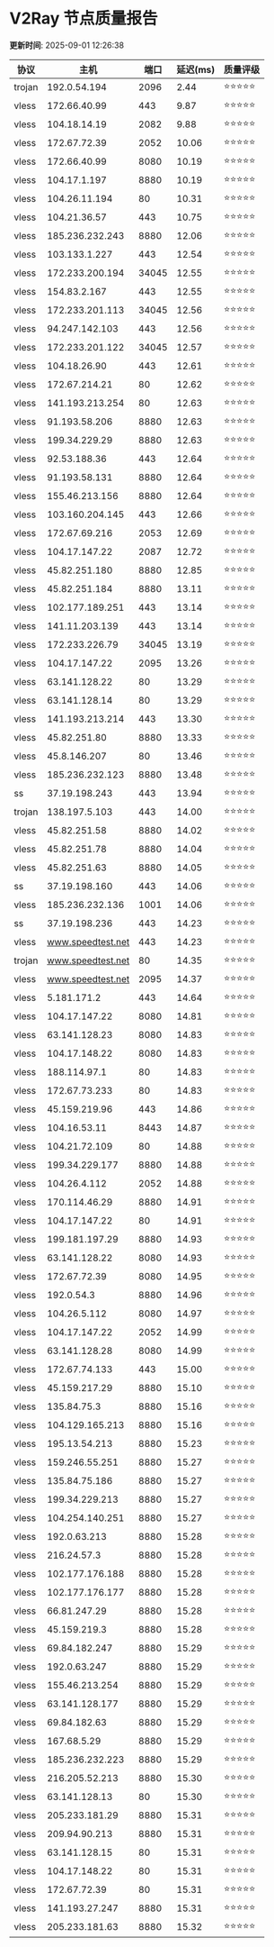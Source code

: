 # V2Ray 节点质量报告

**更新时间**: 2025-09-01 12:26:38

| 协议 | 主机 | 端口 | 延迟(ms) | 质量评级 |
|------|------|------|----------|----------|
| trojan | 192.0.54.194 | 2096 | 2.44 | ⭐️⭐️⭐️⭐️⭐️ |
| vless | 172.66.40.99 | 443 | 9.87 | ⭐️⭐️⭐️⭐️⭐️ |
| vless | 104.18.14.19 | 2082 | 9.88 | ⭐️⭐️⭐️⭐️⭐️ |
| vless | 172.67.72.39 | 2052 | 10.06 | ⭐️⭐️⭐️⭐️⭐️ |
| vless | 172.66.40.99 | 8080 | 10.19 | ⭐️⭐️⭐️⭐️⭐️ |
| vless | 104.17.1.197 | 8880 | 10.19 | ⭐️⭐️⭐️⭐️⭐️ |
| vless | 104.26.11.194 | 80 | 10.31 | ⭐️⭐️⭐️⭐️⭐️ |
| vless | 104.21.36.57 | 443 | 10.75 | ⭐️⭐️⭐️⭐️⭐️ |
| vless | 185.236.232.243 | 8880 | 12.06 | ⭐️⭐️⭐️⭐️⭐️ |
| vless | 103.133.1.227 | 443 | 12.54 | ⭐️⭐️⭐️⭐️⭐️ |
| vless | 172.233.200.194 | 34045 | 12.55 | ⭐️⭐️⭐️⭐️⭐️ |
| vless | 154.83.2.167 | 443 | 12.55 | ⭐️⭐️⭐️⭐️⭐️ |
| vless | 172.233.201.113 | 34045 | 12.56 | ⭐️⭐️⭐️⭐️⭐️ |
| vless | 94.247.142.103 | 443 | 12.56 | ⭐️⭐️⭐️⭐️⭐️ |
| vless | 172.233.201.122 | 34045 | 12.57 | ⭐️⭐️⭐️⭐️⭐️ |
| vless | 104.18.26.90 | 443 | 12.61 | ⭐️⭐️⭐️⭐️⭐️ |
| vless | 172.67.214.21 | 80 | 12.62 | ⭐️⭐️⭐️⭐️⭐️ |
| vless | 141.193.213.254 | 80 | 12.63 | ⭐️⭐️⭐️⭐️⭐️ |
| vless | 91.193.58.206 | 8880 | 12.63 | ⭐️⭐️⭐️⭐️⭐️ |
| vless | 199.34.229.29 | 8880 | 12.63 | ⭐️⭐️⭐️⭐️⭐️ |
| vless | 92.53.188.36 | 443 | 12.64 | ⭐️⭐️⭐️⭐️⭐️ |
| vless | 91.193.58.131 | 8880 | 12.64 | ⭐️⭐️⭐️⭐️⭐️ |
| vless | 155.46.213.156 | 8880 | 12.64 | ⭐️⭐️⭐️⭐️⭐️ |
| vless | 103.160.204.145 | 443 | 12.66 | ⭐️⭐️⭐️⭐️⭐️ |
| vless | 172.67.69.216 | 2053 | 12.69 | ⭐️⭐️⭐️⭐️⭐️ |
| vless | 104.17.147.22 | 2087 | 12.72 | ⭐️⭐️⭐️⭐️⭐️ |
| vless | 45.82.251.180 | 8880 | 12.85 | ⭐️⭐️⭐️⭐️⭐️ |
| vless | 45.82.251.184 | 8880 | 13.11 | ⭐️⭐️⭐️⭐️⭐️ |
| vless | 102.177.189.251 | 443 | 13.14 | ⭐️⭐️⭐️⭐️⭐️ |
| vless | 141.11.203.139 | 443 | 13.14 | ⭐️⭐️⭐️⭐️⭐️ |
| vless | 172.233.226.79 | 34045 | 13.19 | ⭐️⭐️⭐️⭐️⭐️ |
| vless | 104.17.147.22 | 2095 | 13.26 | ⭐️⭐️⭐️⭐️⭐️ |
| vless | 63.141.128.22 | 80 | 13.29 | ⭐️⭐️⭐️⭐️⭐️ |
| vless | 63.141.128.14 | 80 | 13.29 | ⭐️⭐️⭐️⭐️⭐️ |
| vless | 141.193.213.214 | 443 | 13.30 | ⭐️⭐️⭐️⭐️⭐️ |
| vless | 45.82.251.80 | 8880 | 13.33 | ⭐️⭐️⭐️⭐️⭐️ |
| vless | 45.8.146.207 | 80 | 13.46 | ⭐️⭐️⭐️⭐️⭐️ |
| vless | 185.236.232.123 | 8880 | 13.48 | ⭐️⭐️⭐️⭐️⭐️ |
| ss | 37.19.198.243 | 443 | 13.94 | ⭐️⭐️⭐️⭐️⭐️ |
| trojan | 138.197.5.103 | 443 | 14.00 | ⭐️⭐️⭐️⭐️⭐️ |
| vless | 45.82.251.58 | 8880 | 14.02 | ⭐️⭐️⭐️⭐️⭐️ |
| vless | 45.82.251.78 | 8880 | 14.04 | ⭐️⭐️⭐️⭐️⭐️ |
| vless | 45.82.251.63 | 8880 | 14.05 | ⭐️⭐️⭐️⭐️⭐️ |
| ss | 37.19.198.160 | 443 | 14.06 | ⭐️⭐️⭐️⭐️⭐️ |
| vless | 185.236.232.136 | 1001 | 14.06 | ⭐️⭐️⭐️⭐️⭐️ |
| ss | 37.19.198.236 | 443 | 14.23 | ⭐️⭐️⭐️⭐️⭐️ |
| vless | www.speedtest.net | 443 | 14.23 | ⭐️⭐️⭐️⭐️⭐️ |
| trojan | www.speedtest.net | 80 | 14.35 | ⭐️⭐️⭐️⭐️⭐️ |
| vless | www.speedtest.net | 2095 | 14.37 | ⭐️⭐️⭐️⭐️⭐️ |
| vless | 5.181.171.2 | 443 | 14.64 | ⭐️⭐️⭐️⭐️⭐️ |
| vless | 104.17.147.22 | 8080 | 14.81 | ⭐️⭐️⭐️⭐️⭐️ |
| vless | 63.141.128.23 | 8080 | 14.83 | ⭐️⭐️⭐️⭐️⭐️ |
| vless | 104.17.148.22 | 8080 | 14.83 | ⭐️⭐️⭐️⭐️⭐️ |
| vless | 188.114.97.1 | 80 | 14.83 | ⭐️⭐️⭐️⭐️⭐️ |
| vless | 172.67.73.233 | 80 | 14.83 | ⭐️⭐️⭐️⭐️⭐️ |
| vless | 45.159.219.96 | 443 | 14.86 | ⭐️⭐️⭐️⭐️⭐️ |
| vless | 104.16.53.11 | 8443 | 14.87 | ⭐️⭐️⭐️⭐️⭐️ |
| vless | 104.21.72.109 | 80 | 14.88 | ⭐️⭐️⭐️⭐️⭐️ |
| vless | 199.34.229.177 | 8880 | 14.88 | ⭐️⭐️⭐️⭐️⭐️ |
| vless | 104.26.4.112 | 2052 | 14.88 | ⭐️⭐️⭐️⭐️⭐️ |
| vless | 170.114.46.29 | 8880 | 14.91 | ⭐️⭐️⭐️⭐️⭐️ |
| vless | 104.17.147.22 | 80 | 14.91 | ⭐️⭐️⭐️⭐️⭐️ |
| vless | 199.181.197.29 | 8880 | 14.93 | ⭐️⭐️⭐️⭐️⭐️ |
| vless | 63.141.128.22 | 8080 | 14.93 | ⭐️⭐️⭐️⭐️⭐️ |
| vless | 172.67.72.39 | 8080 | 14.95 | ⭐️⭐️⭐️⭐️⭐️ |
| vless | 192.0.54.3 | 8880 | 14.96 | ⭐️⭐️⭐️⭐️⭐️ |
| vless | 104.26.5.112 | 8080 | 14.97 | ⭐️⭐️⭐️⭐️⭐️ |
| vless | 104.17.147.22 | 2052 | 14.99 | ⭐️⭐️⭐️⭐️⭐️ |
| vless | 63.141.128.28 | 8080 | 14.99 | ⭐️⭐️⭐️⭐️⭐️ |
| vless | 172.67.74.133 | 443 | 15.00 | ⭐️⭐️⭐️⭐️⭐️ |
| vless | 45.159.217.29 | 8880 | 15.10 | ⭐️⭐️⭐️⭐️⭐️ |
| vless | 135.84.75.3 | 8880 | 15.16 | ⭐️⭐️⭐️⭐️⭐️ |
| vless | 104.129.165.213 | 8880 | 15.16 | ⭐️⭐️⭐️⭐️⭐️ |
| vless | 195.13.54.213 | 8880 | 15.23 | ⭐️⭐️⭐️⭐️⭐️ |
| vless | 159.246.55.251 | 8880 | 15.27 | ⭐️⭐️⭐️⭐️⭐️ |
| vless | 135.84.75.186 | 8880 | 15.27 | ⭐️⭐️⭐️⭐️⭐️ |
| vless | 199.34.229.213 | 8880 | 15.27 | ⭐️⭐️⭐️⭐️⭐️ |
| vless | 104.254.140.251 | 8880 | 15.27 | ⭐️⭐️⭐️⭐️⭐️ |
| vless | 192.0.63.213 | 8880 | 15.28 | ⭐️⭐️⭐️⭐️⭐️ |
| vless | 216.24.57.3 | 8880 | 15.28 | ⭐️⭐️⭐️⭐️⭐️ |
| vless | 102.177.176.188 | 8880 | 15.28 | ⭐️⭐️⭐️⭐️⭐️ |
| vless | 102.177.176.177 | 8880 | 15.28 | ⭐️⭐️⭐️⭐️⭐️ |
| vless | 66.81.247.29 | 8880 | 15.28 | ⭐️⭐️⭐️⭐️⭐️ |
| vless | 45.159.219.3 | 8880 | 15.28 | ⭐️⭐️⭐️⭐️⭐️ |
| vless | 69.84.182.247 | 8880 | 15.29 | ⭐️⭐️⭐️⭐️⭐️ |
| vless | 192.0.63.247 | 8880 | 15.29 | ⭐️⭐️⭐️⭐️⭐️ |
| vless | 155.46.213.254 | 8880 | 15.29 | ⭐️⭐️⭐️⭐️⭐️ |
| vless | 63.141.128.177 | 8880 | 15.29 | ⭐️⭐️⭐️⭐️⭐️ |
| vless | 69.84.182.63 | 8880 | 15.29 | ⭐️⭐️⭐️⭐️⭐️ |
| vless | 167.68.5.29 | 8880 | 15.29 | ⭐️⭐️⭐️⭐️⭐️ |
| vless | 185.236.232.223 | 8880 | 15.29 | ⭐️⭐️⭐️⭐️⭐️ |
| vless | 216.205.52.213 | 8880 | 15.30 | ⭐️⭐️⭐️⭐️⭐️ |
| vless | 63.141.128.13 | 80 | 15.30 | ⭐️⭐️⭐️⭐️⭐️ |
| vless | 205.233.181.29 | 8880 | 15.31 | ⭐️⭐️⭐️⭐️⭐️ |
| vless | 209.94.90.213 | 8880 | 15.31 | ⭐️⭐️⭐️⭐️⭐️ |
| vless | 63.141.128.15 | 80 | 15.31 | ⭐️⭐️⭐️⭐️⭐️ |
| vless | 104.17.148.22 | 80 | 15.31 | ⭐️⭐️⭐️⭐️⭐️ |
| vless | 172.67.72.39 | 80 | 15.31 | ⭐️⭐️⭐️⭐️⭐️ |
| vless | 141.193.27.247 | 8880 | 15.31 | ⭐️⭐️⭐️⭐️⭐️ |
| vless | 205.233.181.63 | 8880 | 15.32 | ⭐️⭐️⭐️⭐️⭐️ |

